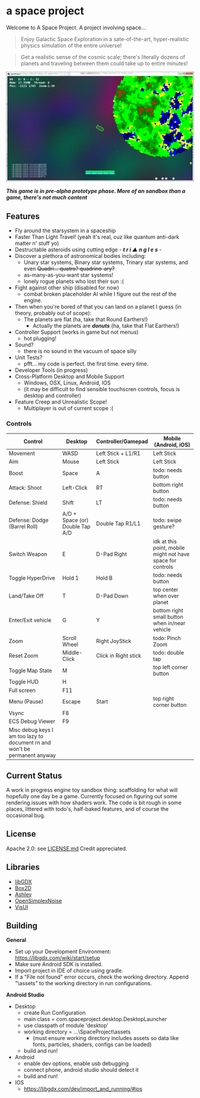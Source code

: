 # a space project
Welcome to A Space Project. A project involving space...
> Enjoy Galactic Space Exploration in a sate-of-the-art, hyper-realistic physics simulation of the entire universe!

> Get a realistic sense of the cosmic scale; there's literally dozens of planets and traveling between them could take up to entire minutes!

![screenshot](/Capture.PNG?raw=true)

***This game is in pre-alpha prototype phase. More of an sandbox than a game, there's not much content***

## Features
* Fly around the starsystem in a spaceship
* Faster Than Light Travel! (yeah it's real, cuz like quantum anti-dark matter n' stuff yo)
* Destructable asteroids using cutting edge - ***t r i ▲ n g l e s*** -
* Discover a plethora of astronomical bodies including:
    * Unary star systems, Binary star systems, Trinary star systems, and even ~~Quadri... quatro? quadrino-ary?~~ 
    * as-many-as-you-want star systems!
    * lonely rogue planets who lost their sun :(
* Fight against other ship (disabled for now)
  * combat broken placeholder AI while I figure out the rest of the engine.
* Then when you're bored of that you can land on a planet I guess (in theory, probably out of scope):
   * The planets are flat (ha, take that Round Earthers!)
      * Actually the planets are ***donuts*** (ha, take that Flat Earthers!)
* Controller Support (works in game but not menus)
   * hot plugging!
* Sound?
  * there is no sound in the vacuum of space silly
* Unit Tests?
   * pfft... my code is perfect. the first time. every time.
* Developer Tools (in progress)
* Cross-Platform Desktop and Mobile Support
  * Windows, OSX, Linux, Android, IOS
  * (it may be difficult to find sensible touchscren controls, focus is desktop and controller)
* Feature Creep and Unrealistic Scope!
   * Multiplayer is out of current scope :(


### Controls
| Control                        | Desktop       | Controller/Gamepad    | Mobile (Android, iOS)                   |
|------------------------------- | ------------  | ------------------    | ----------------------------------------|
| Movement                       | WASD          | Left Stick + L1/R1    | Left Stick                              |
| Aim                            | Mouse         | Left Stick            | Left Stick                              |
| Boost                          | Space         | A                     | todo: needs button                      |
| Attack: Shoot                  | Left-Click    | RT                    | bottom right button                     |
| Defense: Shield                | Shift         | LT                    | todo: needs button                      |
| Defense: Dodge (Barrel Roll)   | A/D + Space (or) Double Tap A/D | Double Tap R1/L1 | todo: swipe gesture?       |
| Switch Weapon                  | E             | D-Pad Right           | idk at this point, mobile might not have space for controls
| Toggle HyperDrive              | Hold 1        | Hold B                | todo: needs button                      |
| Land/Take Off                  | T             | D-Pad Down            | top center when over planet             |
| Enter/Exit vehicle             | G             | Y                     | bottom right small button when in/near vehicle |
| Zoom                           | Scroll Wheel  | Right JoyStick        | todo: Pinch Zoom                        |
| Reset Zoom                     | Middle-Click  | Click in Right stick  | todo: double tap                        |
| Toggle Map State               | M             |                       | top left corner button                  |
| Toggle HUD                     | H             |                       |                                         |
| Full screen                    | F11           |                       |                                         |
| Menu (Pause)                   | Escape        | Start                 | top right corner button                 |
| Vsync                          | F8            |                       |                                         |
| ECS Debug Viewer               | F9            |                       |                                         |
| Misc debug keys I am too lazy to document rn and won't be permanent anyway |                                     |


## Current Status
A work in progress engine toy sandbox thing: scaffolding for what will hopefully one day be a game.
Currently focused on figuring out some rendering issues with how shaders work.
The code is bit rough in some places, littered with todo's, half-baked features, and of course the occasional bug.
  



## License
   Apache 2.0: see [LICENSE.md](/LICENSE.md)
   Credit appreciated.

## Libraries
- [libGDX](https://github.com/libgdx/libgdx)
- [Box2D](https://box2d.org/)
- [Ashley](https://github.com/libgdx/ashley/wiki)
- [OpenSimplexNoise](https://gist.github.com/KdotJPG/b1270127455a94ac5d19)
- [VisUI](https://github.com/kotcrab/vis-ui)


## Building
**General**
* Set up your Development Environment: https://libgdx.com/wiki/start/setup
* Make sure Android SDK is installed.
* Import project in IDE of choice using gradle.
* If a "File not found" error occurs, check the working directory. Append "\assets" to the working directory in run configurations.


**Android Studio**
* Desktop
  * create Run Configuration
  * main class = com.spaceproject.desktop.DesktopLauncher
  * use classpath of module 'desktop'
  * working directory = ...\SpaceProject\assets
      * (must ensure working directory includes assets so data like fonts, particles, shaders, configs can be loaded)
  * build and run!
* Android
  * enable dev options, enable usb debugging
  * connect phone, android studio should detect it
  * build and run!
* IOS
  * https://libgdx.com/dev/import_and_running/#ios

